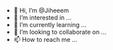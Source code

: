 - 👋 Hi, I’m @Jiheeem
- 👀 I’m interested in ...
- 🌱 I’m currently learning ...
- 💞️ I’m looking to collaborate on ...
- 📫 How to reach me ...

<!---
Jiheeem/Jiheeem is a ✨ special ✨ repository because its `README.md` (this file) appears on your GitHub profile.
You can click the Preview link to take a look at your changes.
--->
